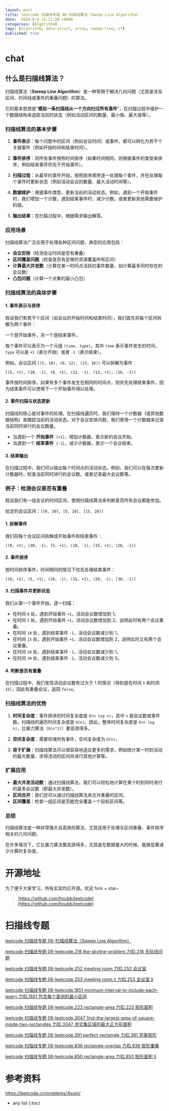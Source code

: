 ```yaml
---
layout: post
title: leetcode 扫描线专题 06-扫描线算法（Sweep Line Algorithm）
date:  2020-6-8 15:13:08 +0800
categories: [Algorithm]
tags: [algorithm, data-struct, array, sweep-line, sf]
published: true
---
```


# chat

## 什么是扫描线算法？

扫描线算法（**Sweep Line Algorithm**）是一种常用于解决几何问题（尤其是涉及区间、时间线或事件的重叠问题）的算法。

它的基本思想是“**模拟一条扫描线从一个方向扫过所有事件**”，在扫描过程中维护一个数据结构来追踪当前的状态（例如活动区间的数量、最小值、最大值等）。

### 扫描线算法的基本步骤

1. **事件表示**：每个问题中的区间（例如会议时间）或事件，都可以转化为若干个关键事件（例如开始时间和结束时间）。
   
2. **事件排序**：将所有事件按照时间排序（如果时间相同，则根据事件的类型来排序，例如结束事件优先于开始事件）。

3. **扫描过程**：从最早的事件开始，按照排序顺序逐一处理每个事件，并在处理每个事件时更新状态（例如活动会议的数量、最大活动时间等）。

4. **数据维护**：根据事件类型，更新当前的活动状态。例如，遇到一个开始事件时，我们增加一个计数，遇到结束事件时，减少计数，或者更新其他需要维护的值。

5. **输出结果**：在扫描过程中，根据需求输出解答。

### 应用场景

扫描线算法广泛应用于处理各种区间问题，典型的应用包括：
- **会议安排**（检测会议时间是否有重叠）
- **区间覆盖问题**（检查是否有足够的资源覆盖所有区间）
- **计算最大并发数**（计算在某一时间点活跃的事件数量，如计算最多同时存在的会议数）
- **凸包问题**（计算一个点集的最小凸包）

### 扫描线算法的具体步骤

#### 1. 事件表示与排序

假设我们有若干个区间（如会议的开始时间和结束时间），我们首先将每个区间拆解为两个事件：

一个是开始事件，另一个是结束事件。

每个事件可以表示为一个元组 `(time, type)`，其中 `time` 表示事件发生的时间，`type` 可以是 `+1`（表示开始）或者 `-1`（表示结束）。

例如，会议区间 `[(5, 10), (8, 12), (13, 16)]` 可以拆解为事件：
```
[(5, +1), (10, -1), (8, +1), (12, -1), (13, +1), (16, -1)]
```

事件按时间排序。如果有多个事件发生在相同的时间点，则优先处理结束事件，因为结束事件可以使得下一个开始事件得以处理。

#### 2. 事件扫描与状态更新

扫描线的核心是对事件的处理。在扫描线遍历时，我们保持一个计数器（或其他数据结构）来跟踪当前的活动状态。对于会议安排问题，我们使用一个计数器来记录当前同时进行的会议数量。

- 当遇到一个 **开始事件**（`+1`），增加计数器，表示新的会议开始。
- 当遇到一个 **结束事件**（`-1`），减少计数器，表示一个会议结束。

#### 3. 结果输出

在扫描过程中，我们可以输出每个时间点的活动状态。例如，我们可以在每次更新计数器时，检查当前同时进行的会议数，或者记录最大会议数等。

### 例子：检测会议是否有重叠

假设我们有一组会议的时间区间，使用扫描线算法来判断是否所有会议都能参加。

给定的会议区间：`[[0, 30], [5, 10], [15, 20]]`

#### 1. 拆解事件
我们将每个会议区间拆解成开始事件和结束事件：
```
[(0, +1), (30, -1), (5, +1), (10, -1), (15, +1), (20, -1)]
```

#### 2. 事件排序
按时间排序事件，时间相同的情况下优先处理结束事件：
```
[(0, +1), (5, +1), (10, -1), (15, +1), (20, -1), (30, -1)]
```

#### 3. 扫描事件并更新状态
我们从第一个事件开始，逐一扫描：
- 在时间 `0` 处，遇到开始事件 `+1`，活动会议数增加到 1。
- 在时间 `5` 处，遇到开始事件 `+1`，活动会议数增加到 2，说明此时有两个会议重叠。
- 在时间 `10` 处，遇到结束事件 `-1`，活动会议数减少到 1。
- 在时间 `15` 处，遇到开始事件 `+1`，活动会议数增加到 2，说明此时又有两个会议重叠。
- 在时间 `20` 处，遇到结束事件 `-1`，活动会议数减少到 1。
- 在时间 `30` 处，遇到结束事件 `-1`，活动会议数减少到 0。

#### 4. 判断是否有重叠
在扫描过程中，我们发现活动会议数有过大于 1 的情况（特别是在时间 `5` 和时间 `15`），因此有重叠会议，返回 `false`。

### 扫描线算法的优势

1. **时间复杂度**：事件排序的时间复杂度是 `O(n log n)`，其中 `n` 是会议数或事件数。扫描线的遍历时间复杂度是 `O(n)`。因此，整体时间复杂度是 `O(n log n)`，比暴力算法（`O(n^2)`）要高效得多。
   
2. **空间复杂度**：需要存储所有事件，空间复杂度为 `O(n)`。

3. **易于扩展**：扫描线算法可以很容易地适应更多的需求，例如统计某一时刻活动的最大数量、求得活动的区间并进行其他计算等。

### 扩展应用

- **最大并发活动数**：通过扫描线算法，我们可以轻松地计算在某个时刻同时进行的最多会议数（即最大并发数）。
- **区间合并**：我们还可以通过扫描线算法来合并重叠的区间。
- **区间覆盖**：检查一组区间是否能完全覆盖一个目标区间等。

### 总结

扫描线算法是一种非常强大且高效的算法，尤其适用于处理与区间重叠、事件排序相关的几何问题。

在许多情况下，它比暴力算法要高效得多，尤其是在数据量大的时候，能够显著减少计算的复杂度。

# 开源地址

为了便于大家学习，所有实现均已开源。欢迎 fork + star~

> [https://github.com/houbb/leetcode](https://github.com/houbb/leetcode)

# 扫描线专题

[leetcode 扫描线专题 06-扫描线算法（Sweep Line Algorithm）](https://houbb.github.io/2020/06/08/algorithm-000-leetcode-data-struct-001-array-06-000-sweep-line-intro)

[leetcode 扫描线专题 06-leetcode.218 the-skyline-problem 力扣.218 天际线问题](https://houbb.github.io/2020/06/08/algorithm-000-leetcode-data-struct-001-array-06-218-sweep-line-skyline)

[leetcode 扫描线专题 06-leetcode.252 meeting room 力扣.252 会议室](https://houbb.github.io/2020/06/08/algorithm-000-leetcode-data-struct-001-array-06-252-sweep-line-meeting-room)

[leetcode 扫描线专题 06-leetcode.253 meeting room ii 力扣.253 会议室 II](https://houbb.github.io/2020/06/08/algorithm-000-leetcode-data-struct-001-array-06-253-sweep-line-meeting-room-ii)

[leetcode 扫描线专题 06-leetcode.1851 minimum-interval-to-include-each-query 力扣.1851 包含每个查询的最小区间](https://houbb.github.io/2020/06/08/algorithm-000-leetcode-data-struct-001-array-06-1851-sweep-line-minimum-interval-to-include-each-query)

[leetcode 扫描线专题 06-leetcode.223 rectangle-area 力扣.223 矩形面积](https://houbb.github.io/2020/06/08/algorithm-000-leetcode-data-struct-001-array-06-223-sweep-line-rectangle-area)

[leetcode 扫描线专题 06-leetcode.3047 find-the-largest-area-of-square-inside-two-rectangles 力扣.3047 求交集区域的最大正方形面积](https://houbb.github.io/2020/06/08/algorithm-000-leetcode-data-struct-001-array-06-3047-sweep-line-find-the-largest-area-of-square-inside-two-rectangles)

[leetcode 扫描线专题 06-leetcode.391 perfect-rectangle 力扣.391 完美矩形](https://houbb.github.io/2020/06/08/algorithm-000-leetcode-data-struct-001-array-06-391-sweep-line-perfect-rectangle)

[leetcode 扫描线专题 06-leetcode.836 rectangle-overlap 力扣.836 矩形重叠](https://houbb.github.io/2020/06/08/algorithm-000-leetcode-data-struct-001-array-06-836-sweep-line-rectangle-overlap)

[leetcode 扫描线专题 06-leetcode.850 rectangle-area 力扣.850 矩形面积 II](https://houbb.github.io/2020/06/08/algorithm-000-leetcode-data-struct-001-array-06-850-sweep-line-rectangle-area-ii)

# 参考资料

https://leetcode.cn/problems/4sum/

* any list
{:toc}